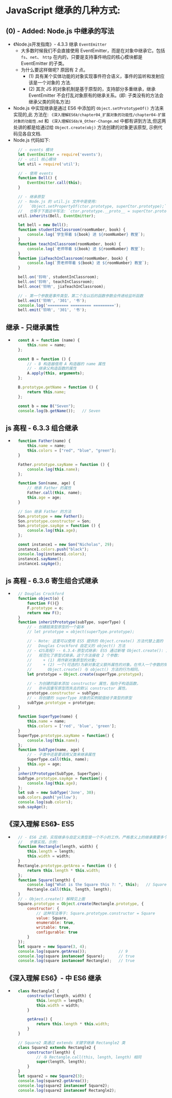 # JavaScript 继承的几种方式: 


## (0) - Added: Node.js 中继承的写法
- 《Node.js开发指南》- 4.3.3 继承 `EventEmitter` 
    + 大多数时候我们不会直接使用 EventEmitter，而是在对象中继承它。包括 `fs`、`net`、
      `http` 在内的，只要是支持事件响应的核心模块都是 EventEmitter 的子类。
    + 为什么要这样做呢? 原因有 2 点。 
        - (1) 具有某个实体功能的对象实现事件符合语义，事件的监听和发射应该是一个对象的
          方法.
        - (2) 其次 JS 的对象机制是基于原型的，支持部分多重继承，继承 EventEmitter 
          不会打乱对象原有的继承关系。(即: 子类没有的方法会继承父类的同名方法) 
- Node.js 中实现继承是通过 ES6 中添加的 `Object.setPrototypeOf()` 方法来实现的,此
  方法在: `《深入理解ES6》/chapter04_扩展对象的功能性/chapter04-扩展对象的功能性.md`
  和 `《深入理解ES6》/A_Other-Change.md` 中都有讲到方法,但这两处讲的都是给通过给
  `Object.create(obj)` 方法创建的对象更该原型, 示例代码见各自文档.
- Node.js 代码如下: 
  ```js
    // - events 模块
    let EventEmitter = require('events');
    // - util 核心模块
    let util = require('util');

    // - 使用 events
    function Bell() {
        EventEmitter.call(this);
    }

    // - 继承原型
    // - Node.js 的 util.js 文件中是使用:
    //   `Object.setPropertyOf(ctor.prototype, superCtor.prototype);` 来实现的,
    //   也等于下面这中写法: `ctor.prototype.__proto__ = superCtor.prototype;`
    util.inherits(Bell, EventEmitter);

    let bell = new Bell();
    function studentInClassroom(roomNumber, book) {
        console.log(`学生带着 ${book} 进 ${roomNumber} 教室`);
    }
    function teachInClassroom(roomNumber, book) {
        console.log(`老师带着 ${book} 进 ${roomNumber} 教室`);
    }
    function jiaTeachInClassroom(roomNumber, book) {
        console.log(`贾老师带着 ${book} 进 ${roomNumber} 教室`);
    }

    bell.on('铃响', studentInClassroom);
    bell.on('铃响', teachInClassroom);
    bell.once('铃响', jiaTeachInClassroom);

    // - 第一个参数是事件类型，第二个及以后的函数参数会传递给监听函数
    bell.emit('铃响', '301', '书');
    console.log('========= ========= =========');
    bell.emit('铃响', '301', '书');

  ```


## 继承 -  只继承属性
- ```js
    const A = function (name) {
        this.name = name;
    };

    const B = function () {
        // - B 构造器借用 A 构造器的 name 属性
        // - 继承父构造函数的属性
        A.apply(this, arguments);
    };

    B.prototype.getName = function () {
        return this.name;
    };

    const b = new B("Seven");
    console.log(b.getName());   // Seven
  ```


## js 高程 - 6.3.3 组合继承
- ```js
    function Father(name) {
        this.name = name;
        this.colors = ["red", "blue", "green"];
    }

    Father.prototype.sayName = function () {
        console.log(this.name);
    };

    function Son(name, age) {
        // 继承 Father 的属性
        Father.call(this, name);
        this.age = age;
    }

    // Son 继承 Father 的方法
    Son.prototype = new Father();
    Son.prototype.constructor = Son;
    Son.prototype.sayAge = function () {
        console.log(this.age);
    };

    const instance1 = new Son("Nicholas", 29);
    instance1.colors.push("black");
    console.log(instance1.colors);
    instance1.sayName();
    instance1.sayAge();
  ```


## js 高程 - 6.3.6 寄生组合式继承
- ```js
    // Douglas Crockford
    function object(o) {
        function F(){}
        F.prototype = o;
        return new F();
    }
    function inheritPrototype(subType, superType) {
        // - 创建超类型原型的一个副本
        // let prototype = object(superType.prototype);

        // - Note: 这里可以使用 ES5 提供的 Object.create() 方法代替上面的
        //   Douglas Crockford 自定义的 object() 方法
        // - 《JS高程》-- 6.3.4-原型式继承: ES5 通过新增 Object.create(): 方法
        //   规范化了原型式继承。这个方法接收 2 个参数: 
        //     + (1) 用作新对象原型的对象;
        //     + (2) 一个(可选的)为新对象定义额外属性的对象。在传入一个参数的情况下 
        //       Object.create() 与 object() 方法的行为相同。
        let prototype = Object.create(superType.prototype);

        // - 为创建的副本添加 constructor 属性，指向子构造函数，
        //   弥补因重写原型而失去的默认 constructor 属性。
        prototype.constructor = subType;
        // - 将创建的 superType 对象的实例赋值给子类型的原型
        subType.prototype = prototype;
    }

    function SuperType(name) {
        this.name = name;
        this.colors = ['red', 'blue', 'green'];
    }
    SuperType.prototype.sayName = function() {
        console.log(this.name);
    };
    function SubType(name, age) {
        // - 子类中还是要调用父类来继承属性
        SuperType.call(this, name);
        this.age = age;
    }
    inheritPrototype(SubType, SuperType);
    SubType.prototype.sayAge = function() {
        console.log(this.age);
    };
    let sub = new SubType('Jone', 30);
    sub.colors.push('yellow');
    console.log(sub.colors);
    sub.sayAge();
  ```


## 《深入理解 ES6》- ES5
- ```js
    // - ES6 之前，实现继承与自定义类型是一个不小的工作。严格意义上的继承需要多个
    //   步骤实现。示例:
    function Rectangle(length, width) {
        this.length = length;
        this.width = width;
    }
    Rectangle.prototype.getArea = function () {
        return this.length * this.width;
    };
    function Square(length) {
        console.log("What is the Square this ?: ", this);   // Square {}
        Rectangle.call(this, length, length);
    }
    // - Object.create() 解释见上面
    Square.prototype = Object.create(Rectangle.prototype, {
        constructor: {
            // 这种写法等于: Square.prototype.constructor = Square
            value: Square,
            enumerable: true,
            writable: true,
            configurable: true
        }
    });
    let square = new Square(3, 4);
    console.log(square.getArea());              // 9
    console.log(square instanceof Square);      // true
    console.log(square instanceof Rectangle);   // true
  ```


## 《深入理解 ES6》- 中 ES6 继承
- ```javascript
    class Rectangle2 {
        constructor(length, width) {
            this.length = length;
            this.width = width;
        }

        getArea() {
            return this.length * this.width;
        }
    }

    // Square2 类通过 extends 关键字继承 Rectangle2 类
    class Square2 extends Rectangle2 {
        constructor(length) {
            // 与 Rectangle.call(this, length, length) 相同
            super(length, length);
        }
    }
    let square2 = new Square2(3);
    console.log(square2.getArea());
    console.log(square2 instanceof Square2);
    console.log(square2 instanceof Rectangle2);
  ```

